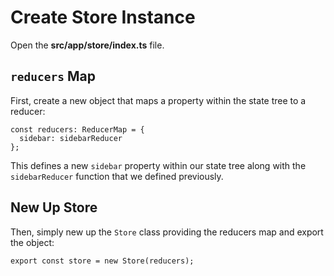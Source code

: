 # Create Store Instance

Open the **src/app/store/index.ts** file.

## `reducers` Map

First, create a new object that maps a property within the state tree to a reducer:

```
const reducers: ReducerMap = {
  sidebar: sidebarReducer
};
```

This defines a new `sidebar` property within our state tree along with the `sidebarReducer` function that we defined previously.

## New Up Store

Then, simply new up the `Store` class providing the reducers map and export the object:

```
export const store = new Store(reducers);
```